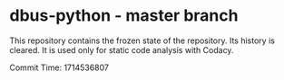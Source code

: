 # dbus-python - master branch

This repository contains the frozen state of the repository.
Its history is cleared. It is used only for static code
analysis with Codacy.

Commit Time: 1714536807